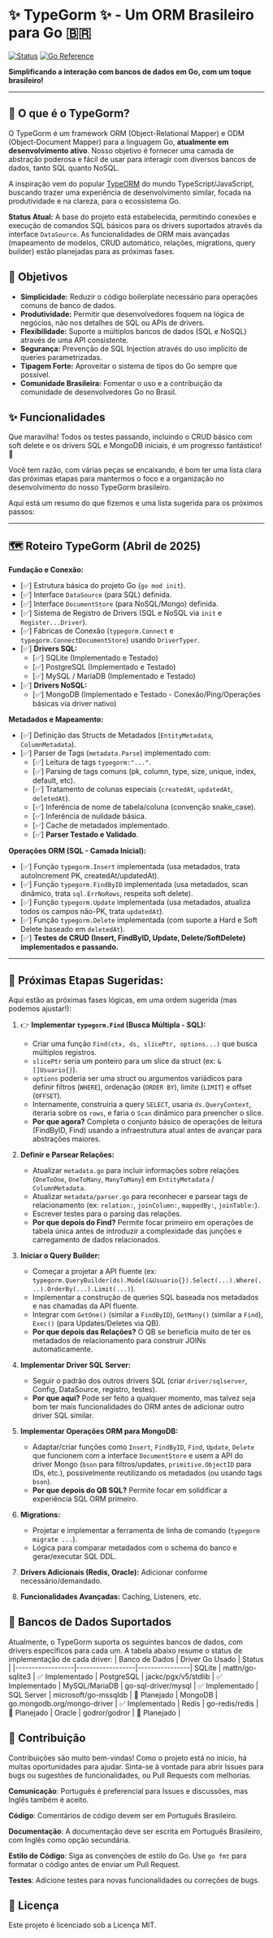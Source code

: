 # ✨ TypeGorm ✨ - Um ORM Brasileiro para Go 🇧🇷

[![Status](https://img.shields.io/badge/status-em--desenvolvimento-yellow)](https://github.com/chmenegatti/typegorm)
[![Go Reference](https://pkg.go.dev/badge/github.com/chmenegatti/typegorm.svg)](https://pkg.go.dev/github.com/chmenegatti/typegorm)
<!-- Adicionar outros badges depois (Build, Coverage, etc.) -->

**Simplificando a interação com bancos de dados em Go, com um toque brasileiro!**

---

## 🚀 O que é o TypeGorm?

O TypeGorm é um framework ORM (Object-Relational Mapper) e ODM (Object-Document Mapper) para a linguagem Go, **atualmente em desenvolvimento ativo**. Nosso objetivo é fornecer uma camada de abstração poderosa e fácil de usar para interagir com diversos bancos de dados, tanto SQL quanto NoSQL.

A inspiração vem do popular [TypeORM](https://typeorm.io/) do mundo TypeScript/JavaScript, buscando trazer uma experiência de desenvolvimento similar, focada na produtividade e na clareza, para o ecossistema Go.

**Status Atual:** A base do projeto está estabelecida, permitindo conexões e execução de comandos SQL básicos para os drivers suportados através da interface `DataSource`. As funcionalidades de ORM mais avançadas (mapeamento de modelos, CRUD automático, relações, migrations, query builder) estão planejadas para as próximas fases.

## 🎯 Objetivos

* **Simplicidade:** Reduzir o código boilerplate necessário para operações comuns de banco de dados.
* **Produtividade:** Permitir que desenvolvedores foquem na lógica de negócios, não nos detalhes de SQL ou APIs de drivers.
* **Flexibilidade:** Suporte a múltiplos bancos de dados (SQL e NoSQL) através de uma API consistente.
* **Segurança:** Prevenção de SQL Injection através do uso implícito de queries parametrizadas.
* **Tipagem Forte:** Aproveitar o sistema de tipos do Go sempre que possível.
* **Comunidade Brasileira:** Fomentar o uso e a contribuição da comunidade de desenvolvedores Go no Brasil.

## ✨ Funcionalidades

Que maravilha! Todos os testes passando, incluindo o CRUD básico com soft delete e os drivers SQL e MongoDB iniciais, é um progresso fantástico! 🚀

Você tem razão, com várias peças se encaixando, é bom ter uma lista clara das próximas etapas para mantermos o foco e a organização no desenvolvimento do nosso TypeGorm brasileiro.

Aqui está um resumo do que fizemos e uma lista sugerida para os próximos passos:

---

## 🗺️ Roteiro TypeGorm (Abril de 2025)

**Fundação e Conexão:**

* [✅] Estrutura básica do projeto Go (`go mod init`).
* [✅] Interface `DataSource` (para SQL) definida.
* [✅] Interface `DocumentStore` (para NoSQL/Mongo) definida.
* [✅] Sistema de Registro de Drivers (SQL e NoSQL via `init` e `Register...Driver`).
* [✅] Fábricas de Conexão (`typegorm.Connect` e `typegorm.ConnectDocumentStore`) usando `DriverTyper`.
* [✅] **Drivers SQL:**
    * [✅] SQLite (Implementado e Testado)
    * [✅] PostgreSQL (Implementado e Testado)
    * [✅] MySQL / MariaDB (Implementado e Testado)
* [✅] **Drivers NoSQL:**
    * [✅] MongoDB (Implementado e Testado - Conexão/Ping/Operações básicas via driver nativo)

**Metadados e Mapeamento:**

* [✅] Definição das Structs de Metadados (`EntityMetadata`, `ColumnMetadata`).
* [✅] Parser de Tags (`metadata.Parse`) implementado com:
    * [✅] Leitura de tags `typegorm:"..."`.
    * [✅] Parsing de tags comuns (pk, column, type, size, unique, index, default, etc).
    * [✅] Tratamento de colunas especiais (`createdAt`, `updatedAt`, `deletedAt`).
    * [✅] Inferência de nome de tabela/coluna (convenção snake\_case).
    * [✅] Inferência de nulidade básica.
    * [✅] Cache de metadados implementado.
    * [✅] **Parser Testado e Validado**.

**Operações ORM (SQL - Camada Inicial):**

* [✅] Função `typegorm.Insert` implementada (usa metadados, trata autoIncrement PK, createdAt/updatedAt).
* [✅] Função `typegorm.FindByID` implementada (usa metadados, scan dinâmico, trata `sql.ErrNoRows`, respeita soft delete).
* [✅] Função `typegorm.Update` implementada (usa metadados, atualiza todos os campos não-PK, trata `updatedAt`).
* [✅] Função `typegorm.Delete` implementada (com suporte a Hard e Soft Delete baseado em `deletedAt`).
* [✅] **Testes de CRUD (Insert, FindByID, Update, Delete/SoftDelete) implementados e passando.**

---

## 🎯 Próximas Etapas Sugeridas:

Aqui estão as próximas fases lógicas, em uma ordem sugerida (mas podemos ajustar!):

1.  👉 **Implementar `typegorm.Find` (Busca Múltipla - SQL):**
    * Criar uma função `Find(ctx, ds, slicePtr, options...)` que busca múltiplos registros.
    * `slicePtr` seria um ponteiro para um slice da struct (ex: `&[]Usuario{}`).
    * `options` poderia ser uma struct ou argumentos variádicos para definir filtros (`WHERE`), ordenação (`ORDER BY`), limite (`LIMIT`) e offset (`OFFSET`).
    * Internamente, construiria a query `SELECT`, usaria `ds.QueryContext`, iteraria sobre os `rows`, e faria o `Scan` dinâmico para preencher o slice.
    * **Por que agora?** Completa o conjunto básico de operações de leitura (FindByID, Find) usando a infraestrutura atual antes de avançar para abstrações maiores.

2.  **Definir e Parsear Relações:**
    * Atualizar `metadata.go` para incluir informações sobre relações (`OneToOne`, `OneToMany`, `ManyToMany`) em `EntityMetadata` / `ColumnMetadata`.
    * Atualizar `metadata/parser.go` para reconhecer e parsear tags de relacionamento (ex: `relation:`, `joinColumn:`, `mappedBy:`, `joinTable:`).
    * Escrever testes para o parsing das relações.
    * **Por que depois do Find?** Permite focar primeiro em operações de tabela única antes de introduzir a complexidade das junções e carregamento de dados relacionados.

3.  **Iniciar o Query Builder:**
    * Começar a projetar a API fluente (ex: `typegorm.QueryBuilder(ds).Model(&Usuario{}).Select(...).Where(...).OrderBy(...).Limit(...)`).
    * Implementar a construção de queries SQL baseada nos metadados e nas chamadas da API fluente.
    * Integrar com `GetOne()` (similar a `FindByID`), `GetMany()` (similar a `Find`), `Exec()` (para Updates/Deletes via QB).
    * **Por que depois das Relações?** O QB se beneficia muito de ter os metadados de relacionamento para construir JOINs automaticamente.

4.  **Implementar Driver SQL Server:**
    * Seguir o padrão dos outros drivers SQL (criar `driver/sqlserver`, Config, DataSource, registro, testes).
    * **Por que aqui?** Pode ser feito a qualquer momento, mas talvez seja bom ter mais funcionalidades do ORM antes de adicionar outro driver SQL similar.

5.  **Implementar Operações ORM para MongoDB:**
    * Adaptar/criar funções como `Insert`, `FindByID`, `Find`, `Update`, `Delete` que funcionem com a interface `DocumentStore` e usem a API do driver Mongo (`bson` para filtros/updates, `primitive.ObjectID` para IDs, etc.), possivelmente reutilizando os metadados (ou usando tags `bson`).
    * **Por que depois do QB SQL?** Permite focar em solidificar a experiência SQL ORM primeiro.

6.  **Migrations:**
    * Projetar e implementar a ferramenta de linha de comando (`typegorm migrate ...`).
    * Lógica para comparar metadados com o schema do banco e gerar/executar SQL DDL.

7.  **Drivers Adicionais (Redis, Oracle):** Adicionar conforme necessário/demandado.

8.  **Funcionalidades Avançadas:** Caching, Listeners, etc.

## 💾 Bancos de Dados Suportados
Atualmente, o TypeGorm suporta os seguintes bancos de dados, com drivers específicos para cada um. A tabela abaixo resume o status de implementação de cada driver:
| Banco de Dados	| Driver Go Usado	| Status |
|------------------|------------------|----------------|
SQLite	| mattn/go-sqlite3	| ✅ Implementado |
PostgreSQL |	jackc/pgx/v5/stdlib	| ✅ Implementado |
MySQL/MariaDB	| go-sql-driver/mysql |	✅ Implementado |
SQL Server	| microsoft/go-mssqldb |	🔧 Planejado |
MongoDB	| go.mongodb.org/mongo-driver |	✅ Implementado |
Redis |	go-redis/redis |	🔧 Planejado |
Oracle |	godror/godror |	🔧 Planejado |

## 🤝 Contribuição
Contribuições são muito bem-vindas! Como o projeto está no início, há muitas oportunidades para ajudar. Sinta-se à vontade para abrir Issues para bugs ou sugestões de funcionalidades, ou Pull Requests com melhorias.

**Comunicação**: Português é preferencial para Issues e discussões, mas Inglês também é aceito.

**Código**: Comentários de código devem ser em Português Brasileiro.

**Documentação**: A documentação deve ser escrita em Português Brasileiro, com Inglês como opção secundária.

**Estilo de Código**: Siga as convenções de estilo do Go. Use `go fmt` para formatar o código antes de enviar um Pull Request.

**Testes**: Adicione testes para novas funcionalidades ou correções de bugs.


## 📜 Licença
Este projeto é licenciado sob a Licença MIT. <!-- Você precisará criar um arquivo LICENSE com o texto da licença MIT -->